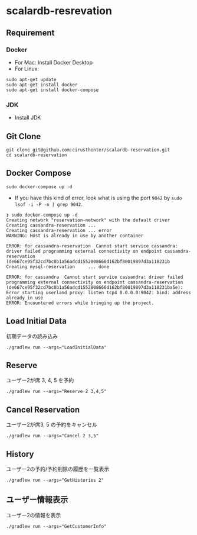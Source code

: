 # scalardb-resrevation

## Requirement

### Docker

- For Mac: Install Docker Desktop
- For Linux:

```
sudo apt-get update
sudo apt-get install docker
sudo apt-get install docker-compose
```

### JDK

- Install JDK

## Git Clone

```
git clone git@github.com:cirusthenter/scalardb-reservation.git
cd scalardb-reservation
```

## Docker Compose

```
sudo docker-compose up -d
```

- If you have this kind of error, look what is using the port `9042` by `sudo lsof -i -P -n | grep 9042`.

```
❯ sudo docker-compose up -d
Creating network "reservation-network" with the default driver
Creating cassandra-reservation ...
Creating cassandra-reservation ... error
WARNING: Host is already in use by another container

ERROR: for cassandra-reservation  Cannot start service cassandra: driver failed programming external connectivity on endpoint cassandra-reservation (de667ce95f32cd7bc0b1a56adcd1552808666d162bf80019897d3a118231b
Creating mysql-reservation     ... done

ERROR: for cassandra  Cannot start service cassandra: driver failed programming external connectivity on endpoint cassandra-reservation (de667ce95f32cd7bc0b1a56adcd1552808666d162bf80019897d3a118231ba5e): Error starting userland proxy: listen tcp4 0.0.0.0:9042: bind: address already in use
ERROR: Encountered errors while bringing up the project.
```

## Load Initial Data

初期データの読み込み

```
./gradlew run --args="LoadInitialData"
```

## Reserve

ユーザー2が席 3, 4, 5 を予約

```
./gradlew run --args="Reserve 2 3,4,5"
```

## Cancel Reservation

ユーザー2が席3, 5 の予約をキャンセル

```
./gradlew run --args="Cancel 2 3,5"
```

## History

ユーザー2の予約/予約削除の履歴を一覧表示

```
./gradlew run --args="GetHistories 2"
```

## ユーザー情報表示

ユーザー2の情報を表示

```
./gradlew run --args="GetCustomerInfo"
```